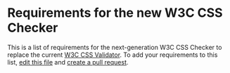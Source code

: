 # Requirements for the new W3C CSS Checker

This is a list of requirements for the next-generation W3C CSS Checker to
replace the current
[W3C CSS Validator](https://jigsaw.w3.org/css-validator/). To add your
requirements to this list,
[edit this file](https://github.com/w3c/css-checker/blob/master/requirements.md)
and [create a pull request](https://github.com/w3c/css-checker/pulls).
